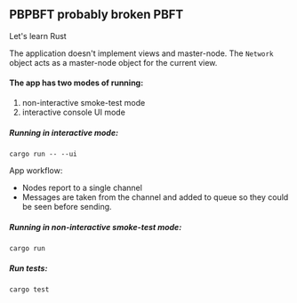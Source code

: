 ## PBPBFT probably broken PBFT

Let's learn Rust

The application doesn't implement views and master-node.
The `Network` object acts as a master-node object for the current view.

#### The app has two modes of running:
1. non-interactive smoke-test mode
1. interactive console UI mode

##### Running in interactive mode:
`cargo run -- --ui`

App workflow: 
- Nodes report to a single channel 
- Messages are taken from the channel and added to queue so they could be seen before sending.

##### Running in non-interactive smoke-test mode:
`cargo run`

##### Run tests:
`cargo test`

